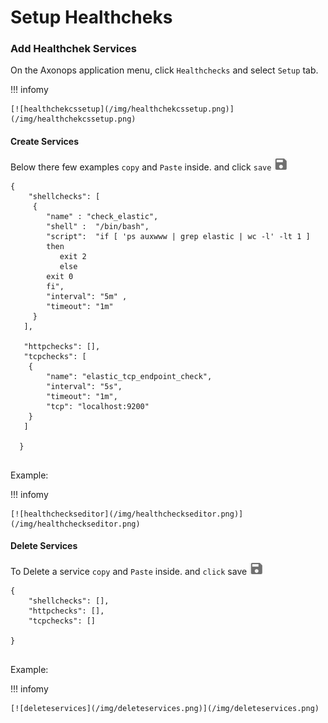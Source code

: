 # Setup Healthcheks



###  Add Healthchek Services

On the Axonops application menu, click `Healthchecks` and select `Setup` tab.

!!! infomy 

    [![healthchekcssetup](/img/healthchekcssetup.png)](/img/healthchekcssetup.png)



####  Create Services

Below there few examples `copy` and `Paste` inside. and click `save` <span class="buttons"> [![save](/img/disk.png)](/img/disk.png) </span>


``` jsonld
{
    "shellchecks": [
     {
        "name" : "check_elastic",
        "shell" :  "/bin/bash",
        "script":  "if [ 'ps auxwww | grep elastic | wc -l' -lt 1 ]
        then
           exit 2
           else
        exit 0
        fi",
        "interval": "5m" ,
        "timeout": "1m" 
     }
   ],
 
   "httpchecks": [],
   "tcpchecks": [
    {
        "name": "elastic_tcp_endpoint_check",
        "interval": "5s",
        "timeout": "1m",
        "tcp": "localhost:9200"
    }
   ]
 
  }
               
```

Example:

!!! infomy

    
    [![healthcheckseditor](/img/healthcheckseditor.png)](/img/healthcheckseditor.png)


####  Delete Services

To Delete a service `copy` and `Paste` inside. and `click` save <span class="buttons"> [![save](/img/disk.png)](/img/disk.png) </span>

``` jsonld
{
    "shellchecks": [],
    "httpchecks": [],
    "tcpchecks": []

}
               
```

Example:

!!! infomy

    
    [![deleteservices](/img/deleteservices.png)](/img/deleteservices.png)

